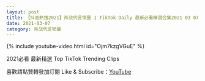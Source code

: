 ```yaml
---
layout: post
title: 【抖音熱搜2021】肖战代言销量 1 TikTok Daily 最新必看精選合集2021 03 07
date: 2021-03-07
category: 肖战代言销量
---
```


{% include youtube-video.html id="Ojm7kzgVGuE" %}

2021必看 最新精選 Top TikTok Trending Clips

喜歡請點贊轉發加訂閱 Like & Subscribe：[YouTube](https://www.youtube.com/channel/UCAoR7VcanIPd04uEq_GIylA/videos)

